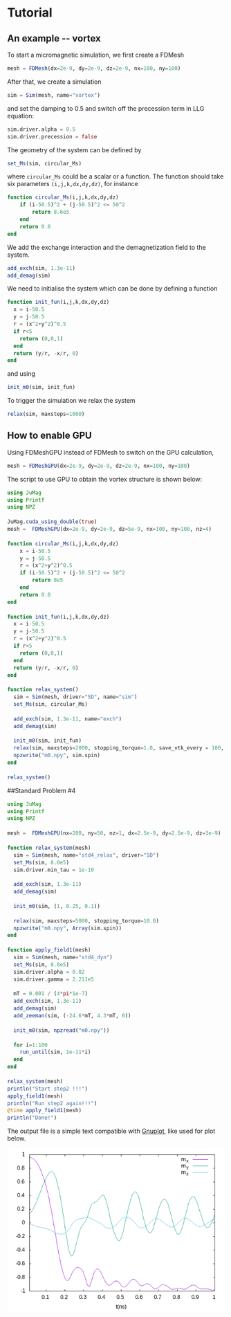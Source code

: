# Tutorial

## An example -- vortex

To start a micromagnetic simulation, we first create a FDMesh

```julia
mesh = FDMesh(dx=2e-9, dy=2e-9, dz=2e-9, nx=100, ny=100)
```

After that, we create a simulation

```julia
sim = Sim(mesh, name="vortex")
```

and set the damping to 0.5 and switch off the precession term in LLG equation:

```julia
sim.driver.alpha = 0.5
sim.driver.precession = false
```

The geometry of the system can be defined by

```julia
set_Ms(sim, circular_Ms)
```

where `circular_Ms` could be a scalar or a function. The function should take six parameters `(i,j,k,dx,dy,dz)`, for instance

```julia
function circular_Ms(i,j,k,dx,dy,dz)
    if (i-50.5)^2 + (j-50.5)^2 <= 50^2
        return 8.6e5
    end
    return 0.0
end
```

We add the exchange interaction and the demagnetization field to the system.

```julia
add_exch(sim, 1.3e-11)
add_demag(sim)
```

We need to initialise the system which can be done by defining a function

```julia
function init_fun(i,j,k,dx,dy,dz)
  x = i-50.5
  y = j-50.5
  r = (x^2+y^2)^0.5
  if r<5
    return (0,0,1)
  end
  return (y/r, -x/r, 0)
end
```

and using

```julia
init_m0(sim, init_fun)
```

To trigger the simulation we relax the system

```julia
relax(sim, maxsteps=1000)
```

## How to enable GPU

Using FDMeshGPU instead of FDMesh to switch on the GPU calculation,

```julia
mesh = FDMeshGPU(dx=2e-9, dy=2e-9, dz=2e-9, nx=100, ny=100)
```

The script to use GPU to obtain the vortex structure is shown below:

```julia
using JuMag
using Printf
using NPZ

JuMag.cuda_using_double(true)
mesh =  FDMeshGPU(dx=2e-9, dy=2e-9, dz=5e-9, nx=100, ny=100, nz=4)

function circular_Ms(i,j,k,dx,dy,dz)
    x = i-50.5
    y = j-50.5
    r = (x^2+y^2)^0.5
    if (i-50.5)^2 + (j-50.5)^2 <= 50^2
        return 8e5
    end
    return 0.0
end

function init_fun(i,j,k,dx,dy,dz)
  x = i-50.5
  y = j-50.5
  r = (x^2+y^2)^0.5
  if r<5
    return (0,0,1)
  end
  return (y/r, -x/r, 0)
end

function relax_system()
  sim = Sim(mesh, driver="SD", name="sim")
  set_Ms(sim, circular_Ms)

  add_exch(sim, 1.3e-11, name="exch")
  add_demag(sim)

  init_m0(sim, init_fun)
  relax(sim, maxsteps=2000, stopping_torque=1.0, save_vtk_every = 100, save_m_every=-1)
  npzwrite("m0.npy", sim.spin)
end

relax_system()
```

##Standard Problem #4
```julia
using JuMag
using Printf
using NPZ

mesh =  FDMeshGPU(nx=200, ny=50, nz=1, dx=2.5e-9, dy=2.5e-9, dz=3e-9)

function relax_system(mesh)
  sim = Sim(mesh, name="std4_relax", driver="SD")
  set_Ms(sim, 8.0e5)
  sim.driver.min_tau = 1e-10

  add_exch(sim, 1.3e-11)
  add_demag(sim)

  init_m0(sim, (1, 0.25, 0.1))

  relax(sim, maxsteps=5000, stopping_torque=10.0)
  npzwrite("m0.npy", Array(sim.spin))
end

function apply_field1(mesh)
  sim = Sim(mesh, name="std4_dyn")
  set_Ms(sim, 8.0e5)
  sim.driver.alpha = 0.02
  sim.driver.gamma = 2.211e5

  mT = 0.001 / (4*pi*1e-7)
  add_exch(sim, 1.3e-11)
  add_demag(sim)
  add_zeeman(sim, (-24.6*mT, 4.3*mT, 0))

  init_m0(sim, npzread("m0.npy"))

  for i=1:100
    run_until(sim, 1e-11*i)
  end
end

relax_system(mesh)
println("Start step2 !!!")
apply_field1(mesh)
println("Run step2 again!!!")
@time apply_field1(mesh)
println("Done!")
```

The output file is a simple text compatible with [Gnuplot](http://www.gnuplot.info/), like used for plot below.

![std4](scripts/std4.png)

